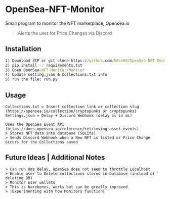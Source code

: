 # OpenSea-NFT-Monitor

Small program to monitor the NFT marketplace, Opensea.io
> Alerts the user for Price Changes via Discord

## Installation

```cmd
1) Download ZIP or git clone https://github.com/h0se69/OpenSea-NFT-Montior.git
2) pip install -r requirements.txt
3) Open OpenSea-NFT-Monitor/Monitor
4) Update setting.json & Collections.txt info
5) run the file: run.py
```

## Usage

```
Collections.txt = Insert collection link or collection slug (https://opensea.io/collection/cryptopunks or cryptopunks)
Settings.json = Delay + Discord Webhook (delay is in ms)

Uses the OpenSea Event API (https://docs.opensea.io/reference/retrieving-asset-events)
> Stores NFT data into database (SQLite)
> Sends Discord Webhook when a New NFT is listed or Price Change occurs for the Collections saved
```

## Future Ideas | Additional Notes
```
> Can run 0ms delay, OpenSea does not seem to throttle Localhost
> Enable user to Delete collections stored in Database (instead of deleting DB)
> Monitor user wallets
> This is barebones, works but can be greatly improved
> |Experimenting with how Monitors function|
```
